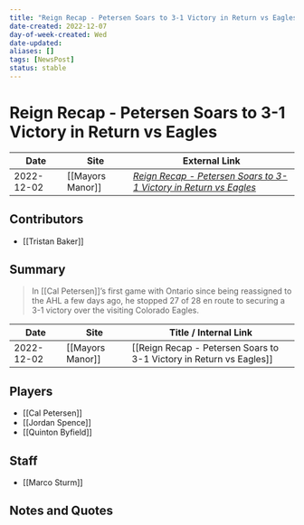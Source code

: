```yaml
---
title: "Reign Recap - Petersen Soars to 3-1 Victory in Return vs Eagles"
date-created: 2022-12-07
day-of-week-created: Wed
date-updated: 
aliases: []
tags: [NewsPost]
status: stable
---
```


# Reign Recap - Petersen Soars to 3-1 Victory in Return vs Eagles

| Date       | Site             | External Link                                                                                                                                                       |
| ---------- | ---------------- | ------------------------------------------------------------------------------------------------------------------------------------------------------------------- |
| 2022-12-02 | [[Mayors Manor]] | [*Reign Recap - Petersen Soars to 3-1 Victory in Return vs Eagles*](https://mayorsmanor.com/2022/12/reign-recap-petersen-soars-to-3-1-victory-in-return-vs-eagles/) |

## Contributors
- [[Tristan Baker]]

## Summary
> In [[Cal Petersen]]’s first game with Ontario since being reassigned to the AHL a few days ago, he stopped 27 of 28 en route to securing a 3-1 victory over the visiting Colorado Eagles.

| Date       | Site             | Title / Internal Link                                               |
| ---------- | ---------------- | ------------------------------------------------------------------- |
| 2022-12-02 | [[Mayors Manor]] | [[Reign Recap - Petersen Soars to 3-1 Victory in Return vs Eagles]] |

## Players
- [[Cal Petersen]]
- [[Jordan Spence]]
- [[Quinton Byfield]]

## Staff
- [[Marco Sturm]]

## Notes and Quotes
> 


